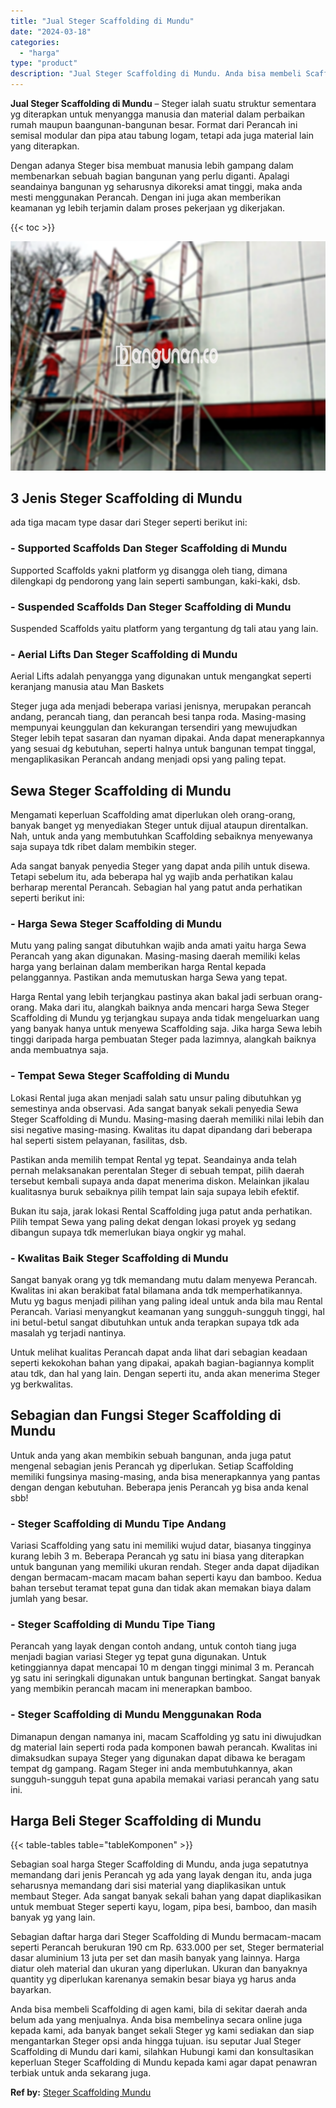 ```yaml
---
title: "Jual Steger Scaffolding di Mundu"
date: "2024-03-18"
categories: 
  - "harga"
type: "product"
description: "Jual Steger Scaffolding di Mundu. Anda bisa membeli Scaffolding di agen kami, bila di sekitar daerah anda belum ada yang menjualnya. Anda bisa membelinya sec..."
---
```


**Jual Steger Scaffolding di Mundu** – Steger ialah suatu struktur sementara yg diterapkan untuk menyangga manusia dan material dalam perbaikan rumah maupun baangunan-bangunan besar. Format dari Perancah ini semisal modular dan pipa atau tabung logam, tetapi ada juga material lain yang diterapkan.

Dengan adanya Steger bisa membuat manusia lebih gampang dalam membenarkan sebuah bagian bangunan yang perlu diganti. Apalagi seandainya bangunan yg seharusnya dikoreksi amat tinggi, maka anda mesti menggunakan Perancah. Dengan ini juga akan memberikan keamanan yg lebih terjamin dalam proses pekerjaan yg dikerjakan.

{{< toc >}}

![Jual Steger Scaffolding di Mundu](/images/sewa-scaffolding-steger-07.png)

## 3 Jenis Steger Scaffolding di Mundu

ada tiga macam type dasar dari Steger seperti berikut ini:

### \- Supported Scaffolds Dan Steger Scaffolding di Mundu

Supported Scaffolds yakni platform yg disangga oleh tiang, dimana dilengkapi dg pendorong yang lain seperti sambungan, kaki-kaki, dsb.

### \- Suspended Scaffolds Dan Steger Scaffolding di Mundu

Suspended Scaffolds yaitu platform yang tergantung dg tali atau yang lain.

### \- Aerial Lifts Dan Steger Scaffolding di Mundu

Aerial Lifts adalah penyangga yang digunakan untuk mengangkat seperti keranjang manusia atau Man Baskets

Steger juga ada menjadi beberapa variasi jenisnya, merupakan perancah andang, perancah tiang, dan perancah besi tanpa roda. Masing-masing mempunyai keunggulan dan kekurangan tersendiri yang mewujudkan Steger lebih tepat sasaran dan nyaman dipakai. Anda dapat menerapkannya yang sesuai dg kebutuhan, seperti halnya untuk bangunan tempat tinggal, mengaplikasikan Perancah andang menjadi opsi yang paling tepat.

## Sewa Steger Scaffolding di Mundu

Mengamati keperluan Scaffolding amat diperlukan oleh orang-orang, banyak banget yg menyediakan Steger untuk dijual ataupun direntalkan. Nah, untuk anda yang membutuhkan Scaffolding sebaiknya menyewanya saja supaya tdk ribet dalam membikin steger.

Ada sangat banyak penyedia Steger yang dapat anda pilih untuk disewa. Tetapi sebelum itu, ada beberapa hal yg wajib anda perhatikan kalau berharap merental Perancah. Sebagian hal yang patut anda perhatikan seperti berikut ini:

### \- Harga Sewa Steger Scaffolding di Mundu

Mutu yang paling sangat dibutuhkan wajib anda amati yaitu harga Sewa Perancah yang akan digunakan. Masing-masing daerah memiliki kelas harga yang berlainan dalam memberikan harga Rental kepada pelanggannya. Pastikan anda memutuskan harga Sewa yang tepat.

Harga Rental yang lebih terjangkau pastinya akan bakal jadi serbuan orang-orang. Maka dari itu, alangkah baiknya anda mencari harga Sewa Steger Scaffolding di Mundu yg terjangkau supaya anda tidak mengeluarkan uang yang banyak hanya untuk menyewa Scaffolding saja. Jika harga Sewa lebih tinggi daripada harga pembuatan Steger pada lazimnya, alangkah baiknya anda membuatnya saja.

### \- Tempat Sewa Steger Scaffolding di Mundu

Lokasi Rental juga akan menjadi salah satu unsur paling dibutuhkan yg semestinya anda observasi. Ada sangat banyak sekali penyedia Sewa Steger Scaffolding di Mundu. Masing-masing daerah memiliki nilai lebih dan sisi negative masing-masing. Kwalitas itu dapat dipandang dari beberapa hal seperti sistem pelayanan, fasilitas, dsb.

Pastikan anda memilih tempat Rental yg tepat. Seandainya anda telah pernah melaksanakan perentalan Steger di sebuah tempat, pilih daerah tersebut kembali supaya anda dapat menerima diskon. Melainkan jikalau kualitasnya buruk sebaiknya pilih tempat lain saja supaya lebih efektif.

Bukan itu saja, jarak lokasi Rental Scaffolding juga patut anda perhatikan. Pilih tempat Sewa yang paling dekat dengan lokasi proyek yg sedang dibangun supaya tdk memerlukan biaya ongkir yg mahal.

### \- Kwalitas Baik Steger Scaffolding di Mundu

Sangat banyak orang yg tdk memandang mutu dalam menyewa Perancah. Kwalitas ini akan berakibat fatal bilamana anda tdk memperhatikannya. Mutu yg bagus menjadi pilihan yang paling ideal untuk anda bila mau Rental Perancah. Variasi menyangkut keamanan yang sungguh-sungguh tinggi, hal ini betul-betul sangat dibutuhkan untuk anda terapkan supaya tdk ada masalah yg terjadi nantinya.

Untuk melihat kualitas Perancah dapat anda lihat dari sebagian keadaan seperti kekokohan bahan yang dipakai, apakah bagian-bagiannya komplit atau tdk, dan hal yang lain. Dengan seperti itu, anda akan menerima Steger yg berkwalitas.

## Sebagian dan Fungsi Steger Scaffolding di Mundu

Untuk anda yang akan membikin sebuah bangunan, anda juga patut mengenal sebagian jenis Perancah yg diperlukan. Setiap Scaffolding memiliki fungsinya masing-masing, anda bisa menerapkannya yang pantas dengan dengan kebutuhan. Beberapa jenis Perancah yg bisa anda kenal sbb!

### \- Steger Scaffolding di Mundu Tipe Andang

Variasi Scaffolding yang satu ini memiliki wujud datar, biasanya tingginya kurang lebih 3 m. Beberapa Perancah yg satu ini biasa yang diterapkan untuk bangunan yang memiliki ukuran rendah. Steger anda dapat dijadikan dengan bermacam-macam macam bahan seperti kayu dan bamboo. Kedua bahan tersebut teramat tepat guna dan tidak akan memakan biaya dalam jumlah yang besar.

### \- Steger Scaffolding di Mundu Tipe Tiang

Perancah yang layak dengan contoh andang, untuk contoh tiang juga menjadi bagian variasi Steger yg tepat guna digunakan. Untuk ketinggiannya dapat mencapai 10 m dengan tinggi minimal 3 m. Perancah yg satu ini seringkali digunakan untuk bangunan bertingkat. Sangat banyak yang membikin perancah macam ini menerapkan bamboo.

### \- Steger Scaffolding di Mundu Menggunakan Roda

Dimanapun dengan namanya ini, macam Scaffolding yg satu ini diwujudkan dg material lain seperti roda pada komponen bawah perancah. Kwalitas ini dimaksudkan supaya Steger yang digunakan dapat dibawa ke beragam tempat dg gampang. Ragam Steger ini anda membutuhkannya, akan sungguh-sungguh tepat guna apabila memakai variasi perancah yang satu ini.

## Harga Beli Steger Scaffolding di Mundu

{{< table-tables table="tableKomponen" >}}

Sebagian soal harga Steger Scaffolding di Mundu, anda juga sepatutnya memandang dari jenis Perancah yg ada yang layak dengan itu, anda juga seharusnya memandang dari sisi material yang diaplikasikan untuk membaut Steger. Ada sangat banyak sekali bahan yang dapat diaplikasikan untuk membuat Steger seperti kayu, logam, pipa besi, bamboo, dan masih banyak yg yang lain.

Sebagian daftar harga dari Steger Scaffolding di Mundu bermacam-macam seperti Perancah berukuran 190 cm Rp. 633.000 per set, Steger bermaterial dasar aluminium 13 juta per set dan masih banyak yang lainnya. Harga diatur oleh material dan ukuran yang diperlukan. Ukuran dan banyaknya quantity yg diperlukan karenanya semakin besar biaya yg harus anda bayarkan.

Anda bisa membeli Scaffolding di agen kami, bila di sekitar daerah anda belum ada yang menjualnya. Anda bisa membelinya secara online juga kepada kami, ada banyak banget sekali Steger yg kami sediakan dan siap mengantarkan Steger opsi anda hingga tujuan. isu seputar Jual Steger Scaffolding di Mundu dari kami, silahkan Hubungi kami dan konsultasikan keperluan Steger Scaffolding di Mundu kepada kami agar dapat penawran terbiak untuk anda sekarang juga.

**Ref by:** [Steger Scaffolding Mundu](https://id.wikipedia.org/wiki/Steger)
